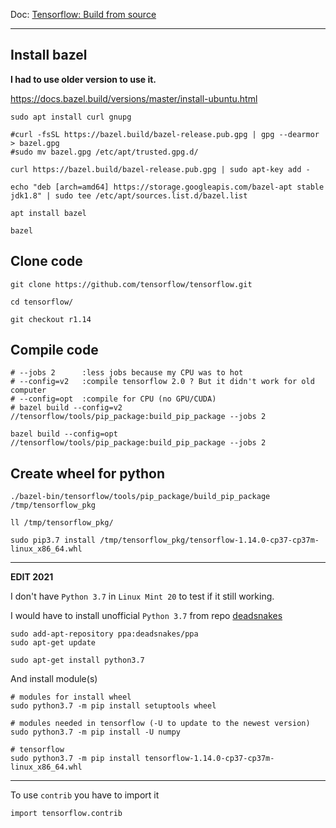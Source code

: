 
Doc: [Tensorflow: Build from source](https://www.tensorflow.org/install/source)

-------------------------------------------------------------------------------

## Install bazel 

**I had to use older version to use it.**

https://docs.bazel.build/versions/master/install-ubuntu.html

```
sudo apt install curl gnupg

#curl -fsSL https://bazel.build/bazel-release.pub.gpg | gpg --dearmor > bazel.gpg
#sudo mv bazel.gpg /etc/apt/trusted.gpg.d/

curl https://bazel.build/bazel-release.pub.gpg | sudo apt-key add -

echo "deb [arch=amd64] https://storage.googleapis.com/bazel-apt stable jdk1.8" | sudo tee /etc/apt/sources.list.d/bazel.list

apt install bazel

bazel
```

## Clone code 

```
git clone https://github.com/tensorflow/tensorflow.git

cd tensorflow/

git checkout r1.14

```

## Compile code

```
# --jobs 2      :less jobs because my CPU was to hot 
# --config=v2   :compile tensorflow 2.0 ? But it didn't work for old computer
# --config=opt  :compile for CPU (no GPU/CUDA)
# bazel build --config=v2 //tensorflow/tools/pip_package:build_pip_package --jobs 2

bazel build --config=opt //tensorflow/tools/pip_package:build_pip_package --jobs 2
```

## Create wheel for python

```
./bazel-bin/tensorflow/tools/pip_package/build_pip_package /tmp/tensorflow_pkg

ll /tmp/tensorflow_pkg/

sudo pip3.7 install /tmp/tensorflow_pkg/tensorflow-1.14.0-cp37-cp37m-linux_x86_64.whl
```

---

**EDIT 2021**

I don't have `Python 3.7` in `Linux Mint 20` to test if it still working. 

I would have to install unofficial `Python 3.7` from repo [deadsnakes](https://launchpad.net/~deadsnakes/+archive/ubuntu/ppa)

```
sudo add-apt-repository ppa:deadsnakes/ppa
sudo apt-get update

sudo apt-get install python3.7
```

And install module(s)

```
# modules for install wheel
sudo python3.7 -m pip install setuptools wheel

# modules needed in tensorflow (-U to update to the newest version)
sudo python3.7 -m pip install -U numpy

# tensorflow
sudo python3.7 -m pip install tensorflow-1.14.0-cp37-cp37m-linux_x86_64.whl
```

---

To use `contrib` you have to import it

```
import tensorflow.contrib
```
